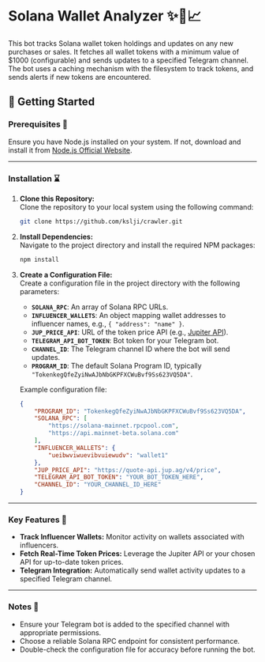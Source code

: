 # Solana Wallet Analyzer ✨🚀📈

This bot tracks Solana wallet token holdings and updates on any new purchases or sales. It fetches all wallet tokens with a minimum value of $1000 (configurable) and sends updates to a specified Telegram channel. The bot uses a caching mechanism with the filesystem to track tokens, and sends alerts if new tokens are encountered.

## 🚀 Getting Started  

### Prerequisites 📖

Ensure you have Node.js installed on your system. If not, download and install it from [Node.js Official Website](https://nodejs.org/).  

---

### Installation ⌛  

1. **Clone this Repository:**  
   Clone the repository to your local system using the following command:  
   ```sh
   git clone https://github.com/kslji/crawler.git
   ```  

2. **Install Dependencies:**  
   Navigate to the project directory and install the required NPM packages:  
   ```sh
   npm install
   ```  

3. **Create a Configuration File:**  
   Create a configuration file in the project directory with the following parameters:  

   - **`SOLANA_RPC`**: An array of Solana RPC URLs.  
   - **`INFLUENCER_WALLETS`**: An object mapping wallet addresses to influencer names, e.g., `{ "address": "name" }`.  
   - **`JUP_PRICE_API`**: URL of the token price API (e.g., [Jupiter API](https://jup.ag/)).  
   - **`TELEGRAM_API_BOT_TOKEN`**: Bot token for your Telegram bot.  
   - **`CHANNEL_ID`**: The Telegram channel ID where the bot will send updates.  
   - **`PROGRAM_ID`**: The default Solana Program ID, typically `"TokenkegQfeZyiNwAJbNbGKPFXCWuBvf9Ss623VQ5DA"`.  

   Example configuration file:  
   ```json
   {
       "PROGRAM_ID": "TokenkegQfeZyiNwAJbNbGKPFXCWuBvf9Ss623VQ5DA",
       "SOLANA_RPC": [
           "https://solana-mainnet.rpcpool.com",
           "https://api.mainnet-beta.solana.com"
       ],
       "INFLUENCER_WALLETS": {
           "ueibwviwuevibvuiewudv": "wallet1"
       },
       "JUP_PRICE_API": "https://quote-api.jup.ag/v4/price",
       "TELEGRAM_API_BOT_TOKEN": "YOUR_BOT_TOKEN_HERE",
       "CHANNEL_ID": "YOUR_CHANNEL_ID_HERE"
   }
   ```  

---

### Key Features 🚀  

- **Track Influencer Wallets:** Monitor activity on wallets associated with influencers.  
- **Fetch Real-Time Token Prices:** Leverage the Jupiter API or your chosen API for up-to-date token prices.  
- **Telegram Integration:** Automatically send wallet activity updates to a specified Telegram channel.  

---

### Notes 📝  

- Ensure your Telegram bot is added to the specified channel with appropriate permissions.  
- Choose a reliable Solana RPC endpoint for consistent performance.  
- Double-check the configuration file for accuracy before running the bot.  
